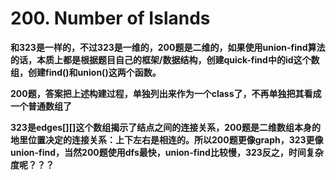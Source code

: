 # 200. Number of Islands

**和323是一样的，不过323是一维的，200题是二维的，如果使用union-find算法的话，本质上都是根据题目自己的框架/数据结构，创建quick-find中的id这个数组，创建find()和union()这两个函数。**

**200题，答案把上述构建过程，单独列出来作为一个class了，不再单独把其看成一个普通数组了**

**323是edges[][]这个数组揭示了结点之间的连接关系，200题是二维数组本身的地里位置决定的连接关系：上下左右是相连的。所以200题更像graph，323更像union-find，当然200题使用dfs最快，union-find比较慢，323反之，时间复杂度呢？？？**
